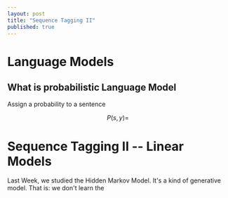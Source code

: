 ```yaml
---
layout: post
title: "Sequence Tagging II"
published: true
---
```


# Language Models

## What is probabilistic Language Model
Assign a probability to a sentence

$$ P(s,y) = $$


# Sequence Tagging II -- Linear Models

Last Week, we studied the Hidden Markov Model. It's a kind of generative model.
That is: we don't learn the
